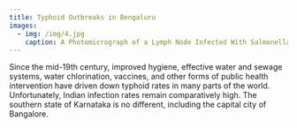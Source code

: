```yaml
---
title: Typhoid Outbreaks in Bengaluru
images:
  - img: /img/4.jpg
    caption: A Photomicrograph of a Lymph Node Infected With Salmonella Typhi
---
```

Since the mid-19th century, improved hygiene, effective water and sewage systems, water chlorination, vaccines, and other forms of public health intervention have driven down typhoid rates in many parts of the world. Unfortunately, Indian infection rates remain comparatively high. The southern state of Karnataka is no different, including the capital city of Bangalore.